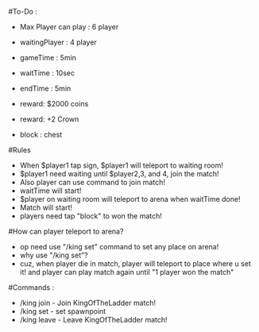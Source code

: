 #To-Do :
- Max Player can play : 6 player
- waitingPlayer : 4 player

- gameTime : 5min
- waitTime : 10sec
- endTime  : 5min

- reward: $2000 coins
- reward: +2 Crown

- block : chest

#Rules 
- When $player1 tap sign, $player1 will teleport to waiting room!
- $player1 need waiting until $player2,3, and 4, join the match!
- Also player can use command to join match! 
- waitTime will start!
- $player on waiting room will teleport to arena when waitTime done!
- Match will start!
- players need tap "block" to won the match!

#How can player teleport to arena?
- op need use "/king set" command to set any place on arena!
- why use "/king set"?
- cuz, when player die in match, player will teleport to place where u set it! and player can play match again until "1 player won the match"

#Commands :
- /king join - Join KingOfTheLadder match!
- /king set - set spawnpoint
- /king leave - Leave KingOfTheLadder match!
